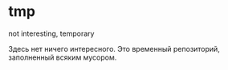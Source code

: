 # tmp
not interesting, temporary

Здесь нет ничего интересного. Это временный репозиторий, заполненный всяким мусором.
